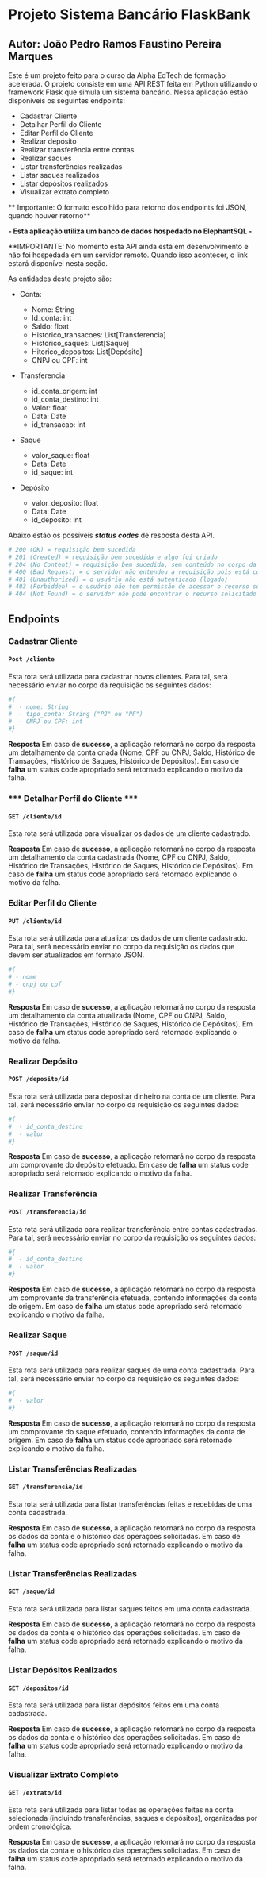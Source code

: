 # Projeto Sistema Bancário FlaskBank

## Autor: João Pedro Ramos Faustino Pereira Marques

Este é um projeto feito para o curso da Alpha EdTech de formação acelerada.
O projeto consiste em uma API REST feita em Python utilizando o framework Flask que simula um sistema bancário.
Nessa aplicação estão disponíveis os seguintes endpoints:

- Cadastrar Cliente
- Detalhar Perfil do Cliente
- Editar Perfil do Cliente
- Realizar depósito
- Realizar transferência entre contas
- Realizar saques
- Listar transferências realizadas
- Listar saques realizados
- Listar depósitos realizados
- Visualizar extrato completo


** Importante: O formato escolhido para retorno dos endpoints foi JSON, quando houver retorno**

**- Esta aplicação utiliza um banco de dados hospedado no ElephantSQL -**

**IMPORTANTE: No momento esta API ainda está em desenvolvimento e não foi hospedada em um servidor remoto. Quando isso acontecer, o link estará disponível nesta seção.


As entidades deste projeto são:

- Conta:
    - Nome: String
    - Id_conta: int
    - Saldo: float
    - Historico_transacoes: List[Transferencia]
    - Historico_saques: List[Saque]
    - Hitorico_depositos: List[Depósito]
    - CNPJ ou CPF: int

- Transferencia
    - id_conta_origem: int
    - id_conta_destino: int
    - Valor: float
    - Data: Date
    - id_transacao: int

- Saque
    - valor_saque: float
    - Data: Date
    - id_saque: int

- Depósito
    - valor_deposito: float
    - Data: Date
    - id_deposito: int


Abaixo estão os possíveis **_status codes_** de resposta desta API.
```python
# 200 (OK) = requisição bem sucedida
# 201 (Created) = requisição bem sucedida e algo foi criado
# 204 (No Content) = requisição bem sucedida, sem conteúdo no corpo da resposta
# 400 (Bad Request) = o servidor não entendeu a requisição pois está com uma sintaxe/formato inválido
# 401 (Unauthorized) = o usuário não está autenticado (logado)
# 403 (Forbidden) = o usuário não tem permissão de acessar o recurso solicitado
# 404 (Not Found) = o servidor não pode encontrar o recurso solicitado
```

## **Endpoints**

### **Cadastrar Cliente**

#### `Post /cliente`

Esta rota será utilizada para cadastrar novos clientes.
Para tal, será necessário enviar no corpo da requisição os seguintes dados:

```python
#{
#  - nome: String
#  - tipo_conta: String ("PJ" ou "PF")
#  - CNPJ ou CPF: int
#}
```

**Resposta**
Em caso de **sucesso**, a aplicação retornará no corpo da resposta um detalhamento da conta criada (Nome, CPF ou CNPJ, Saldo, Histórico de Transações, Histórico de Saques, Histórico de Depósitos).
Em caso de **falha** um status code apropriado será retornado explicando o motivo da falha.


### *** Detalhar Perfil do Cliente ***

#### `GET /cliente/id`

Esta rota será utilizada para visualizar os dados de um cliente cadastrado.

**Resposta**
Em caso de **sucesso**, a aplicação retornará no corpo da resposta um detalhamento da conta cadastrada (Nome, CPF ou CNPJ, Saldo, Histórico de Transações, Histórico de Saques, Histórico de Depósitos).
Em caso de **falha** um status code apropriado será retornado explicando o motivo da falha.

### **Editar Perfil do Cliente**

#### `PUT /cliente/id`

Esta rota será utilizada para atualizar os dados de um cliente cadastrado.
Para tal, será necessário enviar no corpo da requisição os dados que devem ser atualizados em formato JSON.

```python
#{
# - nome
# - cnpj ou cpf
#}
```

**Resposta**
Em caso de **sucesso**, a aplicação retornará no corpo da resposta um detalhamento da conta atualizada (Nome, CPF ou CNPJ, Saldo, Histórico de Transações, Histórico de Saques, Histórico de Depósitos).
Em caso de **falha** um status code apropriado será retornado explicando o motivo da falha.

### **Realizar Depósito**

#### `POST /deposito/id`

Esta rota será utilizada para depositar dinheiro na conta de um cliente.
Para tal, será necessário enviar no corpo da requisição os seguintes dados:


```python
#{
#  - id_conta_destino
#  - valor
#}
```


**Resposta**
Em caso de **sucesso**, a aplicação retornará no corpo da resposta um comprovante do depósito efetuado.
Em caso de **falha** um status code apropriado será retornado explicando o motivo da falha.

### **Realizar Transferência**

#### `POST /transferencia/id`

Esta rota será utilizada para realizar transferência entre contas cadastradas.
Para tal, será necessário enviar no corpo da requisição os seguintes dados:


```python
#{
#  - id_conta_destino
#  - valor
#}
```


**Resposta**
Em caso de **sucesso**, a aplicação retornará no corpo da resposta um comprovante da transferência efetuada, contendo informações da conta de origem.
Em caso de **falha** um status code apropriado será retornado explicando o motivo da falha.

### **Realizar Saque**

#### `POST /saque/id`

Esta rota será utilizada para realizar saques de uma conta cadastrada.
Para tal, será necessário enviar no corpo da requisição os seguintes dados:


```python
#{
#  - valor
#}
```

**Resposta**
Em caso de **sucesso**, a aplicação retornará no corpo da resposta um comprovante do saque efetuado, contendo informações da conta de origem.
Em caso de **falha** um status code apropriado será retornado explicando o motivo da falha.

### **Listar Transferências Realizadas**

#### `GET /transferencia/id`

Esta rota será utilizada para listar transferências feitas e recebidas de uma conta cadastrada.

**Resposta**
Em caso de **sucesso**, a aplicação retornará no corpo da resposta os dados da conta e o histórico das operações solicitadas.
Em caso de **falha** um status code apropriado será retornado explicando o motivo da falha.

### **Listar Transferências Realizadas**

#### `GET /saque/id`

Esta rota será utilizada para listar saques feitos em uma conta cadastrada.

**Resposta**
Em caso de **sucesso**, a aplicação retornará no corpo da resposta os dados da conta e o histórico das operações solicitadas.
Em caso de **falha** um status code apropriado será retornado explicando o motivo da falha.

### **Listar Depósitos Realizados**

#### `GET /depositos/id`

Esta rota será utilizada para listar depósitos feitos em uma conta cadastrada.

**Resposta**
Em caso de **sucesso**, a aplicação retornará no corpo da resposta os dados da conta e o histórico das operações solicitadas.
Em caso de **falha** um status code apropriado será retornado explicando o motivo da falha.

### **Visualizar Extrato Completo**

#### `GET /extrato/id`

Esta rota será utilizada para listar todas as operações feitas na conta selecionada (incluindo transferências, saques e depósitos), organizadas por ordem cronológica.

**Resposta**
Em caso de **sucesso**, a aplicação retornará no corpo da resposta os dados da conta e o histórico das operações solicitadas.
Em caso de **falha** um status code apropriado será retornado explicando o motivo da falha.